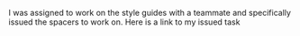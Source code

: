 I was assigned to work on the style guides with a teammate and specifically issued the spacers to work on. Here is a link to my issued task
